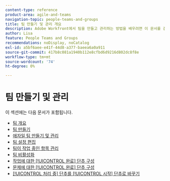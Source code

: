 ```yaml
---
content-type: reference
product-area: agile-and-teams
navigation-topic: people-teams-and-groups
title: 팀 만들기 및 관리 개요
description: Adobe Workfront에서 팀을 만들고 관리하는 방법을 배우려면 이 문서를 검토하십시오.
author: Lisa
feature: People Teams and Groups
recommendations: noDisplay, noCatalog
exl-id: a5bf6aee-e41f-44d8-a377-baeea6a0a911
source-git-commit: 417b8c081a1940b112e8cfbd6d9216d802dc8f8e
workflow-type: tm+mt
source-wordcount: '74'
ht-degree: 0%

---
```


# 팀 만들기 및 관리

이 섹션에는 다음 문서가 포함됩니다.

* [팀 개요](../../people-teams-and-groups/create-and-manage-teams/teams-overview.md)
* [팀 만들기](../../people-teams-and-groups/create-and-manage-teams/create-a-team.md)
* [애자일 팀 만들기 및 관리](../../people-teams-and-groups/create-and-manage-teams/create-and-manage-agile-teams.md)
* [팀 설정 편집](../../people-teams-and-groups/create-and-manage-teams/edit-team-settings.md)
* [팀이 작업 중인 항목 관리](../../people-teams-and-groups/create-and-manage-teams/manage-what-your-team-is-working-on.md)
* [팀 비활성화](../../people-teams-and-groups/create-and-manage-teams/deactivate-a-team.md)
* [작업에 대한 [!UICONTROL 완료] 단추 구성](../../people-teams-and-groups/create-and-manage-teams/configure-the-done-button-for-tasks.md)
* [문제에 대한 [!UICONTROL 완료] 단추 구성](../../people-teams-and-groups/create-and-manage-teams/configure-the-done-button-for-issues.md)
* [[!UICONTROL 처리 중] 단추를 [!UICONTROL 시작] 단추로 바꾸기](../../people-teams-and-groups/create-and-manage-teams/work-on-it-button-to-start-button.md)
